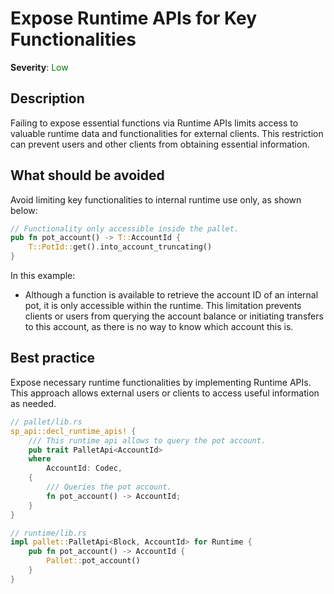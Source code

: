 # Expose Runtime APIs for Key Functionalities

**Severity**: <span style="color:green;">Low</span>

## Description

Failing to expose essential functions via Runtime APIs limits access to valuable runtime data and functionalities for
external clients. This restriction can prevent users and other clients from obtaining essential information.

## What should be avoided

Avoid limiting key functionalities to internal runtime use only, as shown below:

```rust
// Functionality only accessible inside the pallet.
pub fn pot_account() -> T::AccountId {
	T::PotId::get().into_account_truncating()
}
```

In this example:

- Although a function is available to retrieve the account ID of an internal pot, it is only accessible within the
  runtime. This limitation prevents clients or users from querying the account balance or initiating transfers to this
  account, as there is no way to know which account this is.

## Best practice

Expose necessary runtime functionalities by implementing Runtime APIs. This approach allows external users or clients to
access useful information as needed.

```rust
// pallet/lib.rs
sp_api::decl_runtime_apis! {
	/// This runtime api allows to query the pot account.
	pub trait PalletApi<AccountId>
	where
		AccountId: Codec,
	{
		/// Queries the pot account.
		fn pot_account() -> AccountId;
	}
}

// runtime/lib.rs
impl pallet::PalletApi<Block, AccountId> for Runtime {
	pub fn pot_account() -> AccountId {
		Pallet::pot_account()
	}
}
```
